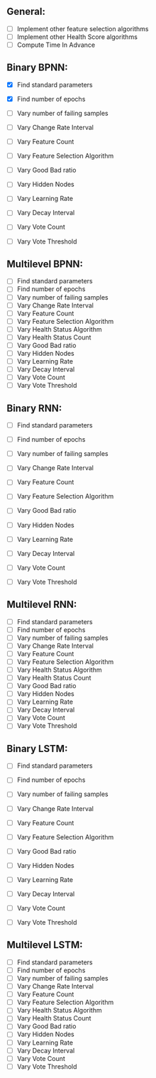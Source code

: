 ## General:

- [ ] Implement other feature selection algorithms
- [ ] Implement other Health Score algorithms
- [ ] Compute Time In Advance

## Binary BPNN:

- [x] Find standard parameters
- [x] Find number of epochs
- [ ] Vary number of failing samples
- [ ] Vary Change Rate Interval
- [ ] Vary Feature Count
- [ ] Vary Feature Selection Algorithm
- [ ] Vary Good Bad ratio
- [ ] Vary Hidden Nodes
- [ ] Vary Learning Rate
- [ ] Vary Decay Interval
- [ ] Vary Vote Count
- [ ] Vary Vote Threshold


## Multilevel BPNN:

- [ ] Find standard parameters
- [ ] Find number of epochs
- [ ] Vary number of failing samples
- [ ] Vary Change Rate Interval
- [ ] Vary Feature Count
- [ ] Vary Feature Selection Algorithm
- [ ] Vary Health Status Algorithm
- [ ] Vary Health Status Count
- [ ] Vary Good Bad ratio
- [ ] Vary Hidden Nodes
- [ ] Vary Learning Rate
- [ ] Vary Decay Interval
- [ ] Vary Vote Count
- [ ] Vary Vote Threshold

## Binary RNN:

- [ ] Find standard parameters
- [ ] Find number of epochs
- [ ] Vary number of failing samples
- [ ] Vary Change Rate Interval
- [ ] Vary Feature Count
- [ ] Vary Feature Selection Algorithm
- [ ] Vary Good Bad ratio
- [ ] Vary Hidden Nodes
- [ ] Vary Learning Rate
- [ ] Vary Decay Interval
- [ ] Vary Vote Count
- [ ] Vary Vote Threshold


## Multilevel RNN:

- [ ] Find standard parameters
- [ ] Find number of epochs
- [ ] Vary number of failing samples
- [ ] Vary Change Rate Interval
- [ ] Vary Feature Count
- [ ] Vary Feature Selection Algorithm
- [ ] Vary Health Status Algorithm
- [ ] Vary Health Status Count
- [ ] Vary Good Bad ratio
- [ ] Vary Hidden Nodes
- [ ] Vary Learning Rate
- [ ] Vary Decay Interval
- [ ] Vary Vote Count
- [ ] Vary Vote Threshold

## Binary LSTM:

- [ ] Find standard parameters
- [ ] Find number of epochs
- [ ] Vary number of failing samples
- [ ] Vary Change Rate Interval
- [ ] Vary Feature Count
- [ ] Vary Feature Selection Algorithm
- [ ] Vary Good Bad ratio
- [ ] Vary Hidden Nodes
- [ ] Vary Learning Rate
- [ ] Vary Decay Interval
- [ ] Vary Vote Count
- [ ] Vary Vote Threshold


## Multilevel LSTM:

- [ ] Find standard parameters
- [ ] Find number of epochs
- [ ] Vary number of failing samples
- [ ] Vary Change Rate Interval
- [ ] Vary Feature Count
- [ ] Vary Feature Selection Algorithm
- [ ] Vary Health Status Algorithm
- [ ] Vary Health Status Count
- [ ] Vary Good Bad ratio
- [ ] Vary Hidden Nodes
- [ ] Vary Learning Rate
- [ ] Vary Decay Interval
- [ ] Vary Vote Count
- [ ] Vary Vote Threshold